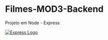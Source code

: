# Filmes-MOD3-Backend
Projeto em Node - Express


[![Express Logo](https://i.cloudup.com/zfY6lL7eFa-3000x3000.png)](http://expressjs.com/)

